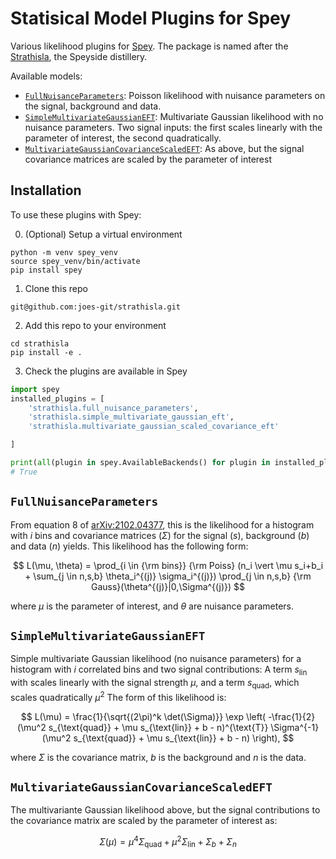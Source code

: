 # Statisical Model Plugins for Spey

Various likelihood plugins for [Spey](https://github.com/SpeysideHEP/spey). The package is named after the [Strathisla](https://en.wikipedia.org/wiki/Strathisla_distillery), the Speyside distillery.

Available models:

- [`FullNuisanceParameters`](#fullnuisanceparameters): Poisson likelihood with nuisance parameters on the signal, background and data.
- [`SimpleMultivariateGaussianEFT`](#simplemultivariategaussianeft): Multivariate Gaussian likelihood with no nuisance parameters. Two signal inputs: the first scales linearly with the parameter of interest, the second quadratically.
- [`MultivariateGaussianCovarianceScaledEFT`](#multivariategaussiancovariancescaledeft): As above, but the signal covariance matrices are scaled by the parameter of interest

## Installation

To use these plugins with Spey:

0. (Optional) Setup a virtual environment
```
python -m venv spey_venv
source spey_venv/bin/activate
pip install spey
```

1. Clone this repo
```
git@github.com:joes-git/strathisla.git
```

2. Add this repo to your environment
```
cd strathisla
pip install -e .
```

3. Check the plugins are available in Spey
```python
import spey
installed_plugins = [
    'strathisla.full_nuisance_parameters',
    'strathisla.simple_multivariate_gaussian_eft',
    'strathisla.multivariate_gaussian_scaled_covariance_eft'

]

print(all(plugin in spey.AvailableBackends() for plugin in installed_plugins))
# True
```
 
## `FullNuisanceParameters` 

From equation 8 of [arXiv:2102.04377](https://arxiv.org/pdf/2102.04377.pdf), this is the likelihood for a histogram with $i$ bins and covariance matrices ($\Sigma$) for the signal ($s$), background ($b$) and data ($n$) yields. This likelihood has the following form:

$$
L(\mu, \theta) = 
\prod_{i \in {\rm bins}} 
{\rm Poiss}
(n_i \vert \mu s_i+b_i + \sum_{j \in n,s,b}  \theta_i^{(j)} \sigma_i^{(j)})
\prod_{j \in n,s,b} 
{\rm Gauss}(\theta^{(j)}|0,\Sigma^{(j)})
$$

where $\mu$ is the parameter of interest, and $\theta$ are nuisance parameters.

## `SimpleMultivariateGaussianEFT`

Simple multivariate Gaussian likelihood (no nuisance parameters) for a histogram with $i$ correlated bins and two signal contributions: A term $s_{\text{lin}}$ with scales linearly with the signal strength $\mu$, and a term $s_{\text{quad}}$, which scales quadratically $\mu^2$ The form of this likelihood is:

$$
L(\mu) = 
\frac{1}{\sqrt{(2\pi)^k \det(\Sigma)}}
\exp \left( -\frac{1}{2} (\mu^2 s_{\text{quad}} + \mu s_{\text{lin}} + b - n)^{\text{T}} \Sigma^{-1} (\mu^2 s_{\text{quad}} + \mu s_{\text{lin}} + b - n) \right),
$$

where $\Sigma$ is the covariance matrix, $b$ is the background and $n$ is the data.

## `MultivariateGaussianCovarianceScaledEFT`

The multivariante Gaussian likelihood above, but the signal contributions to the covariance matrix are scaled by the parameter of interest as:

$$
\Sigma(\mu) = \mu^4 \Sigma_{\text{quad}} + \mu^2 \Sigma_{\text{lin}} + \Sigma_b + \Sigma_n
$$
